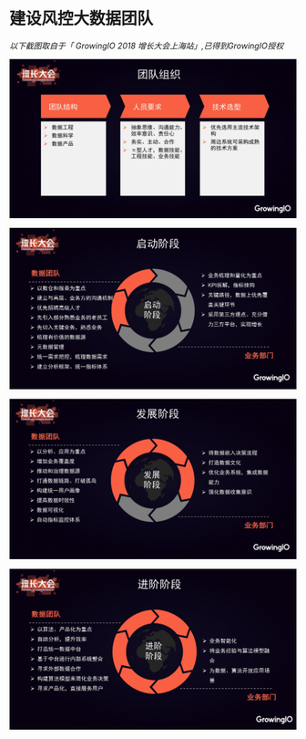 # 建设风控大数据团队

_以下截图取自于「 GrowingIO 2018 增长大会上海站」,已得到GrowingIO授权_

![团队组织](images/growingio-team-org.jpg)

![团队建设阶段1](images/growingio-team-stage1.jpg)

![团队建设阶段2](images/growingio-team-stage2.jpg)

![团队建设阶段3](images/growingio-team-stage3.jpg)
